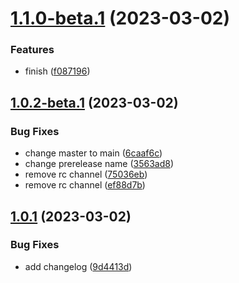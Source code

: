 # [1.1.0-beta.1](https://github.com/davych/auto-tagging/compare/v1.0.2-beta.1...v1.1.0-beta.1) (2023-03-02)


### Features

* finish ([f087196](https://github.com/davych/auto-tagging/commit/f08719614c59df56d2f8d463ccc9fb08205f01ee))

## [1.0.2-beta.1](https://github.com/davych/auto-tagging/compare/v1.0.1...v1.0.2-beta.1) (2023-03-02)


### Bug Fixes

* change master to main ([6caaf6c](https://github.com/davych/auto-tagging/commit/6caaf6c5ab0a95f248fc6d66ebb4b91be9fbf87f))
* change prerelease name ([3563ad8](https://github.com/davych/auto-tagging/commit/3563ad81685782f51125194962138749f9d634b4))
* remove rc channel ([75036eb](https://github.com/davych/auto-tagging/commit/75036eb20c19cf66d83c05d617501e768825d5a3))
* remove rc channel ([ef88d7b](https://github.com/davych/auto-tagging/commit/ef88d7bfacdde1d68cd4d40f38260fe323212270))

## [1.0.1](https://github.com/davych/auto-tagging/compare/v1.0.0...v1.0.1) (2023-03-02)


### Bug Fixes

* add changelog ([9d4413d](https://github.com/davych/auto-tagging/commit/9d4413d745e1ad29789858992dbeeaf42255bf48))
